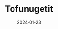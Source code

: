 ---
title: "Tofunugetit"
image: "./vegaanibotti.png"
date: 2024-01-23
receipt_url: "https://vegaanihaaste.fi/reseptit/tofunugetit"
---